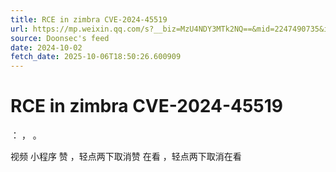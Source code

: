 ```yaml
---
title: RCE in zimbra CVE-2024-45519
url: https://mp.weixin.qq.com/s?__biz=MzU4NDY3MTk2NQ==&mid=2247490735&idx=1&sn=c8f51c283a18cad600c0473d883c9968
source: Doonsec's feed
date: 2024-10-02
fetch_date: 2025-10-06T18:50:26.600909
---
```


# RCE in zimbra CVE-2024-45519

：
，
。

视频
小程序
赞
，轻点两下取消赞
在看
，轻点两下取消在看